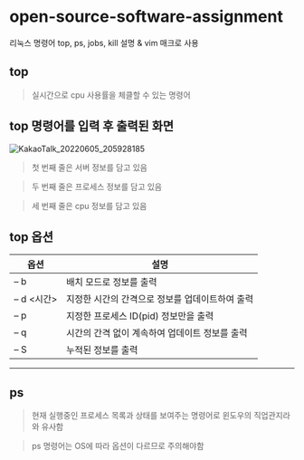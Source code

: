 # open-source-software-assignment
리눅스 명령어 top, ps, jobs, kill 설명 &amp; vim 매크로 사용


## top
>실시간으로  cpu 사용률을 체클할 수 있는 명령어

## top 명령어를 입력 후 출력된 화면
![KakaoTalk_20220605_205928185](https://user-images.githubusercontent.com/106912531/172049680-baa21c69-2571-433e-a631-4c018db083d5.png)
>첫 번째 줄은 서버 정보를 담고 있음

>두 번째 줄은 프로세스 정보를 담고 있음

>세 번째 줄은 cpu 정보를 담고 있음

## top 옵션

|옵션|설명|
|---|---|
|– b|배치 모드로 정보를 출력|
|– d <시간>|지정한 시간의 간격으로 정보를 업데이트하여 출력|
|– p <pid>|지정한 프로세스 ID(pid) 정보만을 출력|
|– q|시간의 간격 없이 계속하여 업데이트 정보를 출력|
|– S|누적된 정보를 출력|
  
  
  ***
  
## ps
>현재 실행중인 프로세스 목록과 상태를 보여주는 명령어로 윈도우의 직업관지라와 유사함
  
 >ps 명령어는 OS에 따라 옵션이 다르므로 주의해야함
  
